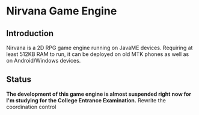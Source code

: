 # Nirvana Game Engine

## Introduction
Nirvana is a 2D RPG game engine running on JavaME devices. Requiring at least 512KB RAM to run, it can be deployed on old MTK phones as well as on Android/Windows devices.

## Status
**The development of this game engine is almost suspended right now for I'm studying for the College Entrance Examination.**
Rewrite the coordination control
